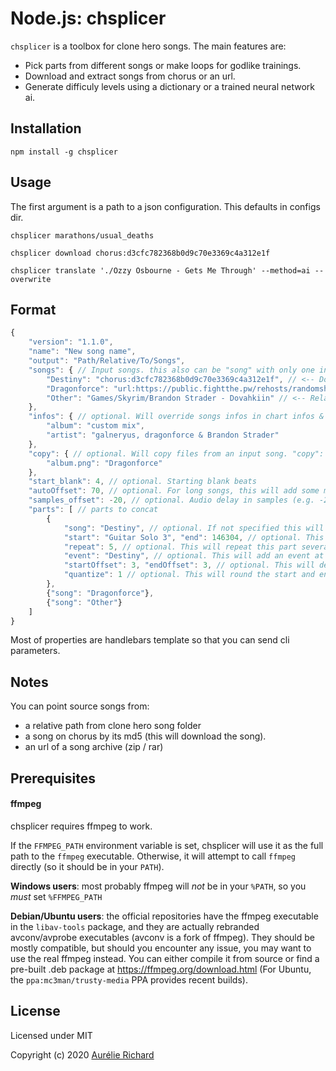 Node.js: chsplicer
=================

`chsplicer` is a toolbox for clone hero songs. The main features are:

- Pick parts from different songs or make loops for godlike trainings.
- Download and extract songs from chorus or an url.
- Generate difficuly levels using a dictionary or a trained neural network ai.

Installation
------------

    npm install -g chsplicer

Usage
-----

The first argument is a path to a json configuration. This defaults in configs dir.

    chsplicer marathons/usual_deaths

    chsplicer download chorus:d3cfc782368b0d9c70e3369c4a312e1f

    chsplicer translate './Ozzy Osbourne - Gets Me Through' --method=ai --overwrite


Format
------

```javascript
{
    "version": "1.1.0",
    "name": "New song name",
    "output": "Path/Relative/To/Songs",
    "songs": { // Input songs. this also can be "song" with only one input value
        "Destiny": "chorus:d3cfc782368b0d9c70e3369c4a312e1f", // <-- Download from chorus by the song's md5
        "Dragonforce": "url:https://public.fightthe.pw/rehosts/randomshit/Way%20Too%20Much%20Fucking%20God%20Damn%20DragonForce%20Like%20Jesus%20Christ%202.0%20Special%20Edition%20For%20RhythmFag.zip", // <-- Download from an url
        "Other": "Games/Skyrim/Brandon Strader - Dovahkiin" // <-- Relative to the game songs folder
    },
    "infos": { // optional. Will override songs infos in chart infos & songs.ini
        "album": "custom mix",
        "artist": "galneryus, dragonforce & Brandon Strader"
    },
    "copy": { // optional. Will copy files from an input song. "copy": true will copy everything possible with priority from the first song (default behaviour), "copy": false will copy nothing
        "album.png": "Dragonforce"
    },
    "start_blank": 4, // optional. Starting blank beats
    "autoOffset": 70, // optional. For long songs, this will add some ms to parts to keep sync = part duration / autoOffset (seconds)
    "samples_offset": -20, // optional. Audio delay in samples (e.g. -20 with 44100 sampling rate = -20 / 44100 seconds)
    "parts": [ // parts to concat
        {
            "song": "Destiny", // optional. If not specified this will take the first input song.
            "start": "Guitar Solo 3", "end": 146304, // optional. This can be an event or a chart time reference. first and last note if not specified
            "repeat": 5, // optional. This will repeat this part several times
            "event": "Destiny", // optional. This will add an event at the beginning of this part.
            "startOffset": 3, "endOffset": 3, // optional. This will delay the audio start & end in milliseconds
            "quantize": 1 // optional. This will round the start and end at a beat (1), two beats (2), half beat (0.5) etc.
        },
        {"song": "Dragonforce"},
        {"song": "Other"}
    ]
}
```

Most of properties are handlebars template so that you can send cli parameters.

Notes
-----

You can point source songs from:
 - a relative path from clone hero song folder
 - a song on chorus by its md5 (this will download the song).
 - an url of a song archive (zip / rar)


Prerequisites
-------------

#### ffmpeg

chsplicer requires ffmpeg to work.

If the `FFMPEG_PATH` environment variable is set, chsplicer will use it as the full path to the `ffmpeg` executable.  Otherwise, it will attempt to call `ffmpeg` directly (so it should be in your `PATH`).

**Windows users**: most probably ffmpeg will _not_ be in your `%PATH`, so you _must_ set `%FFMPEG_PATH`

**Debian/Ubuntu users**: the official repositories have the ffmpeg executable in the `libav-tools` package, and they are actually rebranded avconv/avprobe executables (avconv is a fork of ffmpeg).  They should be mostly compatible, but should you encounter any issue, you may want to use the real ffmpeg instead. You can either compile it from source or find a pre-built .deb package at https://ffmpeg.org/download.html (For Ubuntu, the `ppa:mc3man/trusty-media` PPA provides recent builds).


License
-------

Licensed under MIT

Copyright (c) 2020 [Aurélie Richard](https://arichard.me)